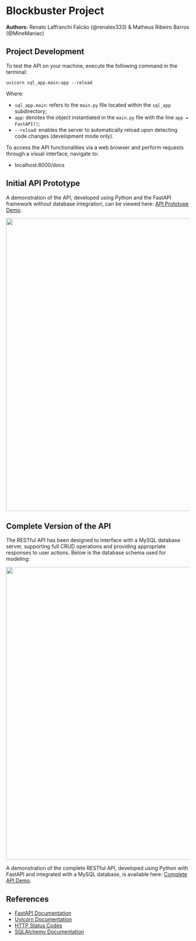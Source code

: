 # Blockbuster Project

**Authors:** Renato Laffranchi Falcão (@renatex333) & Matheus Ribeiro Barros (@MineManiac)

## Project Development

To test the API on your machine, execute the following command in the terminal:

    uvicorn sql_app.main:app --reload

Where:

- `sql_app.main`: refers to the `main.py` file located within the `sql_app` subdirectory;
- `app`: denotes the object instantiated in the `main.py` file with the line `app = FastAPI()`;
- `--reload`: enables the server to automatically reload upon detecting code changes (development mode only).

To access the API functionalities via a web browser and perform requests through a visual interface, navigate to:

- localhost:8000/docs

## Initial API Prototype

A demonstration of the API, developed using Python and the FastAPI framework without database integration, can be viewed here: [API Prototype Demo](https://youtu.be/x6H8JLdpoqA).

<img src="https://user-images.githubusercontent.com/15271557/231797556-a0293439-939a-4a3d-b3b5-3d2abbbe7420.png" width="800">

## Complete Version of the API

The RESTful API has been designed to interface with a MySQL database server, supporting full CRUD operations and providing appropriate responses to user actions. Below is the database schema used for modeling:

<img src="blockbuster_model.png" width="800">

A demonstration of the complete RESTful API, developed using Python with FastAPI and integrated with a MySQL database, is available here: [Complete API Demo](https://youtu.be/xASq6oCNMjE).

## References

- [FastAPI Documentation](https://fastapi.tiangolo.com/)
- [Uvicorn Documentation](https://www.uvicorn.org/)
- [HTTP Status Codes](https://www.restapitutorial.com/httpstatuscodes.html)
- [SQLAlchemy Documentation](https://docs.sqlalchemy.org/en/20/orm/)
